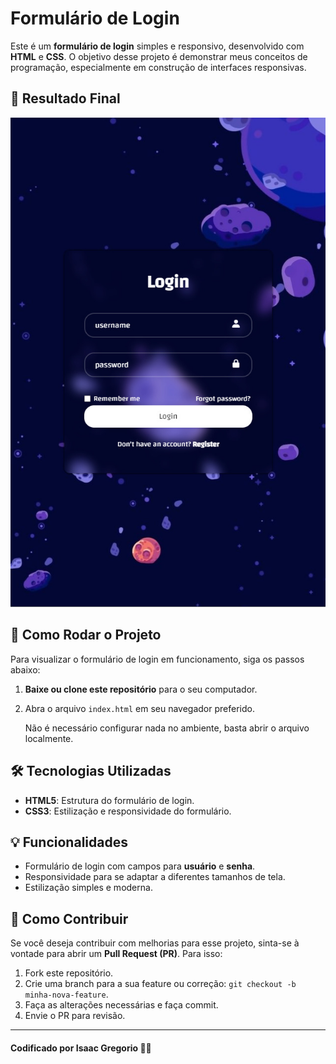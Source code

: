 # Formulário de Login

Este é um **formulário de login** simples e responsivo, desenvolvido com **HTML** e **CSS**. O objetivo desse projeto é demonstrar meus conceitos de programação, especialmente em construção de interfaces responsivas.

## 📸 Resultado Final

<p align="center">
  <img alt="Preview do Projeto" src="./assets/preview.jpg">
</p>

## 🚀 Como Rodar o Projeto

Para visualizar o formulário de login em funcionamento, siga os passos abaixo:

1. **Baixe ou clone este repositório** para o seu computador.
2. Abra o arquivo `index.html` em seu navegador preferido.
   
   Não é necessário configurar nada no ambiente, basta abrir o arquivo localmente.

## 🛠 Tecnologias Utilizadas

- **HTML5**: Estrutura do formulário de login.
- **CSS3**: Estilização e responsividade do formulário.

## 💡 Funcionalidades

- Formulário de login com campos para **usuário** e **senha**.
- Responsividade para se adaptar a diferentes tamanhos de tela.
- Estilização simples e moderna.

## 📑 Como Contribuir

Se você deseja contribuir com melhorias para esse projeto, sinta-se à vontade para abrir um **Pull Request (PR)**. Para isso:

1. Fork este repositório.
2. Crie uma branch para a sua feature ou correção: `git checkout -b minha-nova-feature`.
3. Faça as alterações necessárias e faça commit.
4. Envie o PR para revisão.

---

#### Codificado por Isaac Gregorio 👨‍💻
